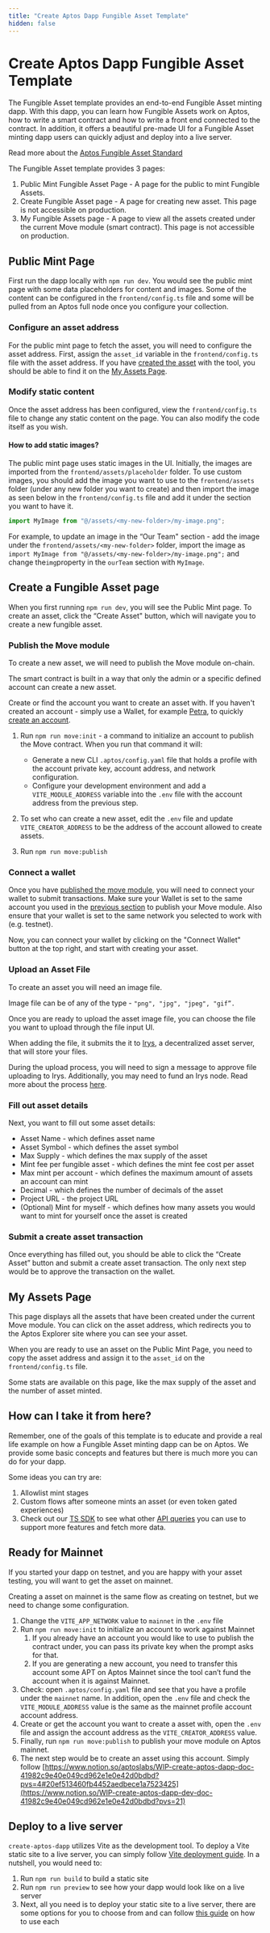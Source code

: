 ```yaml
---
title: "Create Aptos Dapp Fungible Asset Template"
hidden: false
---
```


# Create Aptos Dapp Fungible Asset Template

The Fungible Asset template provides an end-to-end Fungible Asset minting dapp. With this dapp, you can learn how Fungible Assets work on Aptos, how to write a smart contract and how to write a front end connected to the contract. In addition, it offers a beautiful pre-made UI for a Fungible Asset minting dapp users can quickly adjust and deploy into a live server.

Read more about the [Aptos Fungible Asset Standard](https://aptos.dev/standards/fungible-asset)

The Fungible Asset template provides 3 pages:

1. Public Mint Fungible Asset Page - A page for the public to mint Fungible Assets.
2. Create Fungible Asset page - A page for creating new asset. This page is not accessible on production.
3. My Fungible Assets page - A page to view all the assets created under the current Move module (smart contract). This page is not accessible on production.

## Public Mint Page

First run the dapp locally with `npm run dev`. You would see the public mint page with some data placeholders for content and images. Some of the content can be configured in the `frontend/config.ts` file and some will be pulled from an Aptos full node once you configure your collection.

### Configure an asset address

For the public mint page to fetch the asset, you will need to configure the asset address. First, assign the `asset_id` variable in the `frontend/config.ts` file with the asset address. If you have [created the asset](#create-a-fungible-asset-page) with the tool, you should be able to find it on the [My Assets Page](#my-assets-page).

### Modify static content

Once the asset address has been configured, view the `frontend/config.ts` file to change any static content on the page. You can also modify the code itself as you wish.

#### How to add static images?

The public mint page uses static images in the UI. Initially, the images are imported from the `frontend/assets/placeholder` folder. To use custom images, you should add the image you want to use to the `frontend/assets` folder (under any new folder you want to create) and then import the image as seen below in the `frontend/config.ts` file and add it under the section you want to have it.

```jsx
import MyImage from "@/assets/<my-new-folder>/my-image.png";
```

For example, to update an image in the “Our Team" section - add the image under the `frontend/assets/<my-new-folder>` folder, import the image as `import MyImage from "@/assets/<my-new-folder>/my-image.png";` and change the`img`property in the `ourTeam` section with `MyImage`.

## Create a Fungible Asset page

When you first running `npm run dev`, you will see the Public Mint page. To create an asset, click the “Create Asset" button, which will navigate you to create a new fungible asset.

### Publish the Move module

To create a new asset, we will need to publish the Move module on-chain.

The smart contract is built in a way that only the admin or a specific defined account can create a new asset.

Create or find the account you want to create an asset with. If you haven't created an account - simply use a Wallet, for example [Petra](https://petra.app/), to quickly [create an account](https://petra.app/docs/use#create-a-new-account).

1. Run `npm run move:init` - a command to initialize an account to publish the Move contract. When you run that command it will:

   - Generate a new CLI `.aptos/config.yaml` file that holds a profile with the account private key, account address, and network configuration.
   - Configure your development environment and add a `VITE_MODULE_ADDRESS` variable into the `.env` file with the account address from the previous step.

2. To set who can create a new asset, edit the `.env` file and update `VITE_CREATOR_ADDRESS` to be the address of the account allowed to create assets.

3. Run `npm run move:publish`

### Connect a wallet

Once you have [published the move module](#publish-the-move-module), you will need to connect your wallet to submit transactions. Make sure your Wallet is set to the same account you used in the [previous section](#publish-the-move-module) to publish your Move module.
Also ensure that your wallet is set to the same network you selected to work with (e.g. testnet).

Now, you can connect your wallet by clicking on the "Connect Wallet" button at the top right, and start with creating your asset.

### Upload an Asset File

To create an asset you will need an image file.

Image file can be of any of the type - `"png", "jpg", "jpeg", "gif”.`

Once you are ready to upload the asset image file, you can choose the file you want to upload through the file input UI.

When adding the file, it submits the it to [Irys](https://irys.xyz/), a decentralized asset server, that will store your files.

During the upload process, you will need to sign a message to approve file uploading to Irys. Additionally, you may need to fund an Irys node. Read more about the process [here](https://docs.irys.xyz/hands-on/tutorials/uploading-nfts).

### Fill out asset details

Next, you want to fill out some asset details:

- Asset Name - which defines asset name
- Asset Symbol - which defines the asset symbol
- Max Supply - which defines the max supply of the asset
- Mint fee per fungible asset - which defines the mint fee cost per asset
- Max mint per account - which defines the maximum amount of assets an account can mint
- Decimal - which defines the number of decimals of the asset
- Project URL - the project URL
- (Optional) Mint for myself - which defines how many assets you would want to mint for yourself once the asset is created

### Submit a create asset transaction

Once everything has filled out, you should be able to click the “Create Asset” button and submit a create asset transaction. The only next step would be to approve the transaction on the wallet.

## My Assets Page

This page displays all the assets that have been created under the current Move module. You can click on the asset address, which redirects you to the Aptos Explorer site where you can see your asset.

When you are ready to use an asset on the Public Mint Page, you need to copy the asset address and assign it to the `asset_id` on the `frontend/config.ts` file.

Some stats are available on this page, like the max supply of the asset and the number of asset minted.

## How can I take it from here?

Remember, one of the goals of this template is to educate and provide a real life example on how a Fungible Asset minting dapp can be on Aptos. We provide some basic concepts and features but there is much more you can do for your dapp.

Some ideas you can try are:

1. Allowlist mint stages
2. Custom flows after someone mints an asset (or even token gated experiences)
3. Check out our [TS SDK](https://github.com/aptos-labs/aptos-ts-sdk) to see what other [API queries](https://github.com/aptos-labs/aptos-ts-sdk/blob/main/src/api/digitalAsset.ts) you can use to support more features and fetch more data.

## Ready for Mainnet

If you started your dapp on testnet, and you are happy with your asset testing, you will want to get the asset on mainnet.

Creating a asset on mainnet is the same flow as creating on testnet, but we need to change some configuration.

1. Change the `VITE_APP_NETWORK` value to `mainnet` in the `.env` file
2. Run `npm run move:init` to initialize an account to work against Mainnet
   1. If you already have an account you would like to use to publish the contract under, you can pass its private key when the prompt asks for that.
   2. If you are generating a new account, you need to transfer this account some APT on Aptos Mainnet since the tool can’t fund the account when it is against Mainnet.
3. Check: open `.aptos/config.yaml` file and see that you have a profile under the `mainnet` name. In addition, open the `.env` file and check the `VITE_MODULE_ADDRESS` value is the same as the mainnet profile account account address.
4. Create or get the account you want to create a asset with, open the `.env` file and assign the account address as the `VITE_CREATOR_ADDRESS` value.
5. Finally, run `npm run move:publish` to publish your move module on Aptos mainnet.
6. The next step would be to create an asset using this account. Simply follow [https://www.notion.so/aptoslabs/WIP-create-aptos-dapp-doc-41982c9e40e049cd962e1e0e42d0bdbd?pvs=4#20ef513460fb4452aedbece1a7523425](https://www.notion.so/WIP-create-aptos-dapp-dev-doc-41982c9e40e049cd962e1e0e42d0bdbd?pvs=21)

## Deploy to a live server

`create-aptos-dapp` utilizes Vite as the development tool. To deploy a Vite static site to a live server, you can simply follow [Vite deployment guide](https://vitejs.dev/guide/static-deploy). In a nutshell, you would need to:

1. Run `npm run build` to build a static site
2. Run `npm run preview` to see how your dapp would look like on a live server
3. Next, all you need is to deploy your static site to a live server, there are some options for you to choose from and can follow [this guide](https://vitejs.dev/guide/static-deploy#github-pages) on how to use each
